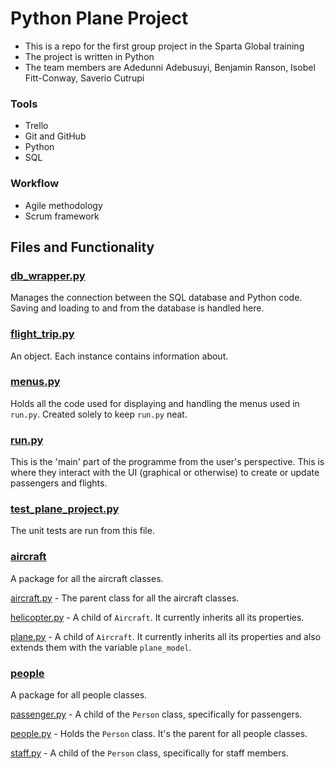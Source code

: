 # Python Plane Project
- This is a repo for the first group project in the Sparta Global training
- The project is written in Python
- The team members are Adedunni Adebusuyi, Benjamin Ranson, Isobel Fitt-Conway, Saverio Cutrupi

### Tools
- Trello
- Git and GitHub
- Python
- SQL

### Workflow
- Agile methodology
- Scrum framework

## Files and Functionality
### [db_wrapper.py](db_wrapper.py)
Manages the connection between the SQL database and Python code. Saving and loading to and from the database is handled here.

### [flight_trip.py](flight_trip.py)
An object. Each instance contains information about. 

### [menus.py](menus.py)
Holds all the code used for displaying and handling the menus used in `run.py`. Created solely to keep `run.py` neat.

### [run.py](run.py)
This is the 'main' part of the programme from the user's perspective. This is where they interact with the UI (graphical or otherwise) to create or update passengers and flights.

### [test_plane_project.py](test_plane_project.py)
The unit tests are run from this file.

### [aircraft](./aircraft)
A package for all the aircraft classes.

[aircraft.py](./aircraft/aircraft.py) -
The parent class for all the aircraft classes.

[helicopter.py](./aircraft/helicopter.py) -
A child of `Aircraft`. It currently inherits all its properties.

[plane.py](./aircraft/plane.py) -
A child of `Aircraft`. It currently inherits all its properties and also extends them with the variable `plane_model`.

### [people](./people)
A package for all people classes.

[passenger.py](./people/passenger.py) -
A child of the `Person` class, specifically for passengers.

[people.py](./people/people.py) -
Holds the `Person` class. It's the parent for all people classes.

[staff.py](./people/staff.py) -
A child of the `Person` class, specifically for staff members.